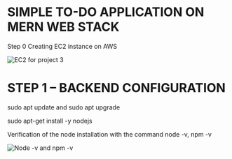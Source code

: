 # SIMPLE TO-DO APPLICATION ON MERN WEB STACK
Step 0 Creating EC2 instance on AWS

![EC2 for project 3](https://user-images.githubusercontent.com/117018714/200187967-daf84a04-225e-43a8-b5b8-db2c2a1be32d.PNG)

# STEP 1 – BACKEND CONFIGURATION

sudo apt update and sudo apt upgrade

sudo apt-get install -y nodejs

Verification of the node installation with the command node -v, npm -v

![Node -v and npm -v](https://user-images.githubusercontent.com/117018714/200188417-05f561fa-cc15-4d40-af88-0ee552bda2f3.PNG)
